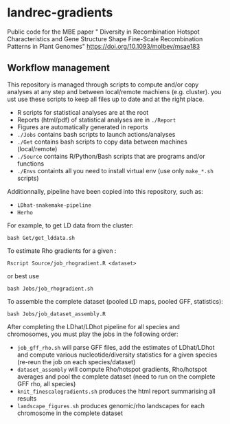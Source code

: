 # landrec-gradients


Public code for the MBE paper " Diversity in Recombination Hotspot Characteristics and Gene Structure Shape Fine-Scale Recombination Patterns in Plant Genomes" https://doi.org/10.1093/molbev/msae183



## Workflow management

This repository is managed through scripts to compute and/or copy analyses at any step and between local/remote machiens (e.g. cluster). you ust use these scripts to keep all files up to date and at the right place.

* R scripts for statistical analyses are at the root
* Reports (html/pdf) of statistical analyses are in `./Report`
* Figures are automatically generated in reports
* `./Jobs` contains bash scripts to launch actions/analyses
* `./Get` contains bash scripts to copy data between machines (local/remote)
* `./Source` contains R/Python/Bash scripts that are programs and/or functions
* `./Envs` containts all you need to install virtual env (use only `make_*.sh` scripts)


Additionnally, pipeline have been copied into this repository, such as:
* `LDhat-snakemake-pipeline`
* `Herho`


For example, to get LD data from the cluster:

```
bash Get/get_lddata.sh
```


To estimate Rho gradients for a given <dataset>:

```
Rscript Source/job_rhogradient.R <dataset>
```
or best use 
```
bash Jobs/job_rhogradient.sh
```


To assemble the complete dataset (pooled LD maps, pooled GFF, statistics):

```
bash Jobs/job_dataset_assembly.R
```

After completing the LDhat/LDhot pipeline for all species and chromosomes, you must play the jobs in the following order:

* `job_gff_rho.sh` will parse GFF files, add the estimates of LDhat/LDhot and compute various nucleotide/diversity statistics for a given species (re-reun the job on each species/dataset)
* `dataset_assembly` will compute Rho/hotspot gradients, Rho/hotspot averages and pool the complete dataset (need to run on the complete GFF rho, all species)
* `knit_finescalegradients.sh` produces the html report summarising all results
* `landscape_figures.sh` produces genomic/rho landscapes for each chromosome in the complete dataset




